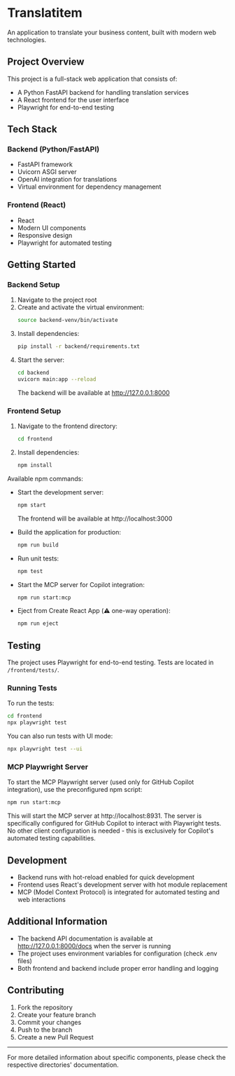 # Translatitem

An application to translate your business content, built with modern web technologies.

## Project Overview

This project is a full-stack web application that consists of:

- A Python FastAPI backend for handling translation services
- A React frontend for the user interface
- Playwright for end-to-end testing

## Tech Stack

### Backend (Python/FastAPI)

- FastAPI framework
- Uvicorn ASGI server
- OpenAI integration for translations
- Virtual environment for dependency management

### Frontend (React)

- React
- Modern UI components
- Responsive design
- Playwright for automated testing

## Getting Started

### Backend Setup

1. Navigate to the project root
2. Create and activate the virtual environment:
   ```bash
   source backend-venv/bin/activate
   ```
3. Install dependencies:
   ```bash
   pip install -r backend/requirements.txt
   ```
4. Start the server:
   ```bash
   cd backend
   uvicorn main:app --reload
   ```
   The backend will be available at http://127.0.0.1:8000

### Frontend Setup

1. Navigate to the frontend directory:
   ```bash
   cd frontend
   ```
2. Install dependencies:
   ```bash
   npm install
   ```

Available npm commands:

- Start the development server:

  ```bash
  npm start
  ```

  The frontend will be available at http://localhost:3000

- Build the application for production:

  ```bash
  npm run build
  ```

- Run unit tests:

  ```bash
  npm test
  ```

- Start the MCP server for Copilot integration:

  ```bash
  npm run start:mcp
  ```

- Eject from Create React App (⚠️ one-way operation):
  ```bash
  npm run eject
  ```

## Testing

The project uses Playwright for end-to-end testing. Tests are located in `/frontend/tests/`.

### Running Tests

To run the tests:

```bash
cd frontend
npx playwright test
```

You can also run tests with UI mode:

```bash
npx playwright test --ui
```

### MCP Playwright Server

To start the MCP Playwright server (used only for GitHub Copilot integration), use the preconfigured npm script:

```bash
npm run start:mcp
```

This will start the MCP server at http://localhost:8931. The server is specifically configured for GitHub Copilot to interact with Playwright tests. No other client configuration is needed - this is exclusively for Copilot's automated testing capabilities.

## Development

- Backend runs with hot-reload enabled for quick development
- Frontend uses React's development server with hot module replacement
- MCP (Model Context Protocol) is integrated for automated testing and web interactions

## Additional Information

- The backend API documentation is available at http://127.0.0.1:8000/docs when the server is running
- The project uses environment variables for configuration (check .env files)
- Both frontend and backend include proper error handling and logging

## Contributing

1. Fork the repository
2. Create your feature branch
3. Commit your changes
4. Push to the branch
5. Create a new Pull Request

---

For more detailed information about specific components, please check the respective directories' documentation.
